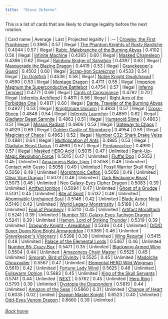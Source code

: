 ```yaml
---
title:  "Disco Inferno"
---
```


This is a list of cards that are likely to change legality before the next rotation.

| Card name | Average | Last | Projected legality |
| :-- |
[Crowley, the First Propheseer](https://db.ygoprodeck.com/card/?search=Crowley,%20the%20First%20Propheseer) | 0.3965 | 0.57 | Illegal |
[The Phantom Knights of Rusty Bardiche](https://db.ygoprodeck.com/card/?search=The%20Phantom%20Knights%20of%20Rusty%20Bardiche) | 0.4044 | 0.57 | Illegal |
[Rubic, Malebranche of the Burning Abyss](https://db.ygoprodeck.com/card/?search=Rubic,%20Malebranche%20of%20the%20Burning%20Abyss) | 0.4102 | 0.56 | Illegal |
[Infinite Machine](https://db.ygoprodeck.com/card/?search=Infinite%20Machine) | 0.4265 | 0.60 | Illegal |
[Masked Chameleon](https://db.ygoprodeck.com/card/?search=Masked%20Chameleon) | 0.4386 | 0.62 | Illegal |
[Rainbow Bridge of Salvation](https://db.ygoprodeck.com/card/?search=Rainbow%20Bridge%20of%20Salvation) | 0.4397 | 0.63 | Illegal |
[Masquerade the Blazing Dragon](https://db.ygoprodeck.com/card/?search=Masquerade%20the%20Blazing%20Dragon) | 0.4419 | 0.53 | Illegal |
[Gravekeeper's Guard](https://db.ygoprodeck.com/card/?search=Gravekeeper's%20Guard) | 0.4502 | 0.60 | Illegal |
[Scrap-Iron Scarecrow](https://db.ygoprodeck.com/card/?search=Scrap-Iron%20Scarecrow) | 0.4533 | 0.54 | Illegal |
[Tin Goldfish](https://db.ygoprodeck.com/card/?search=Tin%20Goldfish) | 0.4538 | 0.58 | Illegal |
[Noble Knight Gwalchavad](https://db.ygoprodeck.com/card/?search=Noble%20Knight%20Gwalchavad) | 0.4590 | 0.53 | Illegal |
[Montage Dragon](https://db.ygoprodeck.com/card/?search=Montage%20Dragon) | 0.4711 | 0.55 | Illegal |
[Imperion Magnum the Superconductive Battlebot](https://db.ygoprodeck.com/card/?search=Imperion%20Magnum%20the%20Superconductive%20Battlebot) | 0.4754 | 0.57 | Illegal |
[Inferno Tempest](https://db.ygoprodeck.com/card/?search=Inferno%20Tempest) | 0.4771 | 0.69 | Illegal |
[Cards of Consonance](https://db.ygoprodeck.com/card/?search=Cards%20of%20Consonance) | 0.4792 | 0.70 | Illegal |
[Infernity Archfiend](https://db.ygoprodeck.com/card/?search=Infernity%20Archfiend) | 0.4811 | 0.56 | Illegal |
[Right Arm of the Forbidden One](https://db.ygoprodeck.com/card/?search=Right%20Arm%20of%20the%20Forbidden%20One) | 0.4817 | 0.60 | Illegal |
[Dante, Traveler of the Burning Abyss](https://db.ygoprodeck.com/card/?search=Dante,%20Traveler%20of%20the%20Burning%20Abyss) | 0.4827 | 0.53 | Illegal |
[Knightmare Unicorn](https://db.ygoprodeck.com/card/?search=Knightmare%20Unicorn) | 0.4833 | 0.57 | Illegal |
[Cross-Sheep](https://db.ygoprodeck.com/card/?search=Cross-Sheep) | 0.4848 | 0.54 | Illegal |
[Infernity Launcher](https://db.ygoprodeck.com/card/?search=Infernity%20Launcher) | 0.4859 | 0.62 | Illegal |
[Gladiator Beast Samnite](https://db.ygoprodeck.com/card/?search=Gladiator%20Beast%20Samnite) | 0.4863 | 0.51 | Illegal |
[Humanoid Slime](https://db.ygoprodeck.com/card/?search=Humanoid%20Slime) | 0.4863 | 0.51 | Illegal |
[Missus Radiant](https://db.ygoprodeck.com/card/?search=Missus%20Radiant) | 0.4906 | 0.53 | Illegal |
[Gateway to Chaos](https://db.ygoprodeck.com/card/?search=Gateway%20to%20Chaos) | 0.4929 | 0.69 | Illegal |
[Golden Castle of Stromberg](https://db.ygoprodeck.com/card/?search=Golden%20Castle%20of%20Stromberg) | 0.4954 | 0.59 | Illegal |
[Magician of Chaos](https://db.ygoprodeck.com/card/?search=Magician%20of%20Chaos) | 0.4963 | 0.52 | Illegal |
[Number C32: Shark Drake Veiss](https://db.ygoprodeck.com/card/?search=Number%20C32:%20Shark%20Drake%20Veiss) | 0.4981 | 0.64 | Illegal |
[Multiplication of Ants](https://db.ygoprodeck.com/card/?search=Multiplication%20of%20Ants) | 0.4985 | 0.53 | Illegal |
[Gladiator Beast Darius](https://db.ygoprodeck.com/card/?search=Gladiator%20Beast%20Darius) | 0.4990 | 0.57 | Illegal |
[Predapractice](https://db.ygoprodeck.com/card/?search=Predapractice) | 0.4990 | 0.57 | Illegal |
[Masked HERO Acid](https://db.ygoprodeck.com/card/?search=Masked%20HERO%20Acid) | 0.5015 | 0.47 | Unlimited |
[Rank-Up-Magic Revolution Force](https://db.ygoprodeck.com/card/?search=Rank-Up-Magic%20Revolution%20Force) | 0.5015 | 0.47 | Unlimited |
[Fluffal Dog](https://db.ygoprodeck.com/card/?search=Fluffal%20Dog) | 0.5052 | 0.45 | Unlimited |
[Amazoness Baby Tiger](https://db.ygoprodeck.com/card/?search=Amazoness%20Baby%20Tiger) | 0.5058 | 0.49 | Unlimited |
[Contact with Gusto](https://db.ygoprodeck.com/card/?search=Contact%20with%20Gusto) | 0.5058 | 0.49 | Unlimited |
[Fossil Warrior Skull King](https://db.ygoprodeck.com/card/?search=Fossil%20Warrior%20Skull%20King) | 0.5058 | 0.49 | Unlimited |
[Morphtronic Celfon](https://db.ygoprodeck.com/card/?search=Morphtronic%20Celfon) | 0.5058 | 0.49 | Unlimited |
[Clear Vice Dragon](https://db.ygoprodeck.com/card/?search=Clear%20Vice%20Dragon) | 0.5073 | 0.46 | Unlimited |
[Dark Beckoning Beast](https://db.ygoprodeck.com/card/?search=Dark%20Beckoning%20Beast) | 0.5073 | 0.46 | Unlimited |
[Neo Galaxy-Eyes Cipher Dragon](https://db.ygoprodeck.com/card/?search=Neo%20Galaxy-Eyes%20Cipher%20Dragon) | 0.5083 | 0.39 | Unlimited |
[Artifact Ignition](https://db.ygoprodeck.com/card/?search=Artifact%20Ignition) | 0.5094 | 0.47 | Unlimited |
[Ghost of a Grudge](https://db.ygoprodeck.com/card/?search=Ghost%20of%20a%20Grudge) | 0.5131 | 0.45 | Unlimited |
[Rite of Spirit](https://db.ygoprodeck.com/card/?search=Rite%20of%20Spirit) | 0.5137 | 0.49 | Unlimited |
[Abominable Unchained Soul](https://db.ygoprodeck.com/card/?search=Abominable%20Unchained%20Soul) | 0.5146 | 0.42 | Unlimited |
[Blade Armor Ninja](https://db.ygoprodeck.com/card/?search=Blade%20Armor%20Ninja) | 0.5146 | 0.42 | Unlimited |
[World Legacy Monstrosity](https://db.ygoprodeck.com/card/?search=World%20Legacy%20Monstrosity) | 0.5189 | 0.44 | Unlimited |
[Fool of Prophecy](https://db.ygoprodeck.com/card/?search=Fool%20of%20Prophecy) | 0.5210 | 0.45 | Unlimited |
[Artifact Moralltach](https://db.ygoprodeck.com/card/?search=Artifact%20Moralltach) | 0.5241 | 0.39 | Unlimited |
[Number 107: Galaxy-Eyes Tachyon Dragon](https://db.ygoprodeck.com/card/?search=Number%20107:%20Galaxy-Eyes%20Tachyon%20Dragon) | 0.5241 | 0.39 | Unlimited |
[Hamon, Lord of Striking Thunder](https://db.ygoprodeck.com/card/?search=Hamon,%20Lord%20of%20Striking%20Thunder) | 0.5319 | 0.39 | Unlimited |
[Dragunity Knight - Areadbhair](https://db.ygoprodeck.com/card/?search=Dragunity%20Knight%20-%20Areadbhair) | 0.5346 | 0.44 | Unlimited |
[D/D/D Super Doom King Bright Armageddon](https://db.ygoprodeck.com/card/?search=D/D/D%20Super%20Doom%20King%20Bright%20Armageddon) | 0.5389 | 0.46 | Unlimited |
[Gravekeeper's Visionary](https://db.ygoprodeck.com/card/?search=Gravekeeper's%20Visionary) | 0.5398 | 0.39 | Unlimited |
[Wing Requital](https://db.ygoprodeck.com/card/?search=Wing%20Requital) | 0.5415 | 0.48 | Unlimited |
[Palace of the Elemental Lords](https://db.ygoprodeck.com/card/?search=Palace%20of%20the%20Elemental%20Lords) | 0.5467 | 0.46 | Unlimited |
[Number 85: Crazy Box](https://db.ygoprodeck.com/card/?search=Number%2085:%20Crazy%20Box) | 0.5471 | 0.35 | Unlimited |
[Blackwing Armed Wing](https://db.ygoprodeck.com/card/?search=Blackwing%20Armed%20Wing) | 0.5504 | 0.44 | Unlimited |
[Amazoness Chain Master](https://db.ygoprodeck.com/card/?search=Amazoness%20Chain%20Master) | 0.5525 | 0.45 | Unlimited |
[Simorgh, Bird of Divinity](https://db.ygoprodeck.com/card/?search=Simorgh,%20Bird%20of%20Divinity) | 0.5525 | 0.45 | Unlimited |
[Madolche Chouxvalier](https://db.ygoprodeck.com/card/?search=Madolche%20Chouxvalier) | 0.5567 | 0.47 | Unlimited |
[Elemental HERO Wild Wingman](https://db.ygoprodeck.com/card/?search=Elemental%20HERO%20Wild%20Wingman) | 0.5619 | 0.42 | Unlimited |
[Fortune Lady Wind](https://db.ygoprodeck.com/card/?search=Fortune%20Lady%20Wind) | 0.5625 | 0.46 | Unlimited |
[Evilswarm Ophion](https://db.ygoprodeck.com/card/?search=Evilswarm%20Ophion) | 0.5683 | 0.45 | Unlimited |
[King of the Skull Servants](https://db.ygoprodeck.com/card/?search=King%20of%20the%20Skull%20Servants) | 0.5741 | 0.44 | Unlimited |
[NEXT](https://db.ygoprodeck.com/card/?search=NEXT) | 0.5762 | 0.45 | Unlimited |
[Hero Ring](https://db.ygoprodeck.com/card/?search=Hero%20Ring) | 0.5793 | 0.39 | Unlimited |
[Dystopia the Despondent](https://db.ygoprodeck.com/card/?search=Dystopia%20the%20Despondent) | 0.5819 | 0.44 | Unlimited |
[Amazon of the Seas](https://db.ygoprodeck.com/card/?search=Amazon%20of%20the%20Seas) | 0.5860 | 0.31 | Unlimited |
[Change of Heart](https://db.ygoprodeck.com/card/?search=Change%20of%20Heart) | 0.6035 | 0.02 | Limited |
[Dragon Master Knight](https://db.ygoprodeck.com/card/?search=Dragon%20Master%20Knight) | 0.6523 | 0.40 | Unlimited |
[Odd-Eyes Venom Dragon](https://db.ygoprodeck.com/card/?search=Odd-Eyes%20Venom%20Dragon) | 0.6660 | 0.39 | Unlimited |

###### [Back home](index)